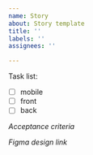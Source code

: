 ```yaml
---
name: Story
about: Story template
title: ''
labels: ''
assignees: ''

---
```


Task list:

- [ ] mobile
- [ ] front
- [ ] back

*Acceptance criteria*

*Figma design link*
